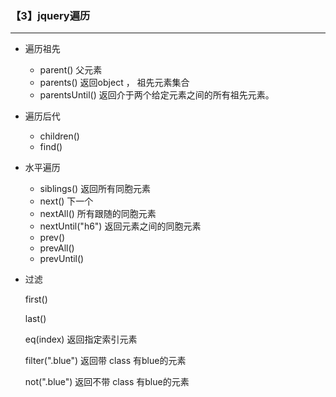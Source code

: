 ### 【3】jquery遍历

--------

- 遍历祖先
  - parent()     父元素
  - parents()   返回object  ， 祖先元素集合
  - parentsUntil()   返回介于两个给定元素之间的所有祖先元素。

- 遍历后代

  - children()
  - find()

- 水平遍历

  - siblings()    返回所有同胞元素
  - next()   下一个
  - nextAll()  所有跟随的同胞元素
  - nextUntil("h6")  返回元素之间的同胞元素
  - prev()
  - prevAll()
  - prevUntil()

- 过滤

  first()

  last() 

  eq(index)   返回指定索引元素

  filter(".blue")  返回带 class 有blue的元素

  not(".blue")  返回不带 class 有blue的元素

​		